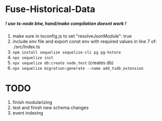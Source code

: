 # Fuse-Historical-Data
 
##### ! use ts-node btw, hand/make compilation doesnt work !  
1) make sure in tsconfig.js to set "resolveJsonModule": true
2) include env file and export const env with required values 
in line 7 of: ./src/Index.ts
3) `npm install sequelize sequelize-cli pg pg-hstore`
4) `npx sequelize init`
5) `npx sequelize db:create node_test` (creates db)
6) `npx sequelize migration:generate --name add_tsdb_extension`


# TODO
1) finish modularizing 
2) test and finish new schema changes 
3) event indexing 

